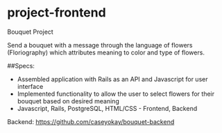 # project-frontend
Bouquet Project

Send a bouquet with a message through the language of flowers (Floriography) which attributes meaning to color and type of flowers. 

##Specs:
- Assembled application with Rails as an API and Javascript for user interface
- Implemented functionality to allow the user to select flowers for their bouquet based on desired meaning 
- Javascript, Rails, PostgreSQL, HTML/CSS - Frontend, Backend

Backend: https://github.com/caseyokay/bouquet-backend
